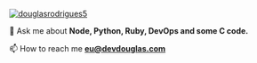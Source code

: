 <p align="left">
<a href="https://linkedin.com/in/douglasrodrigues5" target="blank"><img align="center" src="https://img.shields.io/badge/LinkedIn-0077B5?style=for-the-badge&logo=linkedin&logoColor=white" alt="douglasrodrigues5"/></a>
</p>

<p align="left">
 
💬 Ask me about **Node, Python, Ruby, DevOps and some C code.**

📫 How to reach me **eu@devdouglas.com**
</p>

